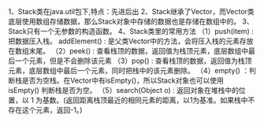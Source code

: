

1、Stack类在java.util包下,特点：先进后出
2、Stack继承了Vector，而Vector类底层使用数组存储数据，那么Stack对象中存储的数据也是存储在数组中的。
3、Stack只有一个无参数的构造函数。
4、Stack类里的常用方法
（1）push(item) : 把数据压入栈。
         addElement() : 是父类Vector中的方法，会将压入栈的元素存放在数组末尾。
（2）peek() : 查看栈顶的数据，返回值为栈顶元素，底层数组中最后一个元素，但是不会删除该元素
（3）pop() : 查看栈顶的数据，返回值为栈顶元素，底层数组中最后一个元素，同时把栈中的该元素删除。
（4）empty() ：判断栈是否为空栈。在Vector中有isEmpty()，所以Stack对象也可以使用 isEmpty() 判断栈是否为空。
（5）search(Object o) : 返回对象在堆栈中的位置，以 1 为基数。(返回距离栈顶最近的相同元素的距离，以1为基准。如果栈中不存在这个元素，返回-1。)
